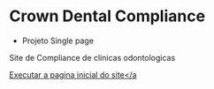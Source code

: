 # Crown Dental Compliance

* Projeto Single page

Site de Compliance de clinicas odontologicas

<a href="https://leal86.github.io/crown/index.html">Executar a pagina inicial do site</a


